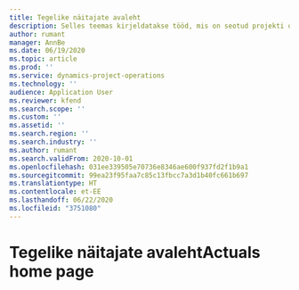 ```yaml
---
title: Tegelike näitajate avaleht
description: Selles teemas kirjeldatakse tööd, mis on seotud projekti operatsioonide tegelike näitajatega.
author: rumant
manager: AnnBe
ms.date: 06/19/2020
ms.topic: article
ms.prod: ''
ms.service: dynamics-project-operations
ms.technology: ''
audience: Application User
ms.reviewer: kfend
ms.search.scope: ''
ms.custom: ''
ms.assetid: ''
ms.search.region: ''
ms.search.industry: ''
ms.author: rumant
ms.search.validFrom: 2020-10-01
ms.openlocfilehash: 031ee339505e70736e8346ae600f937fd2f1b9a1
ms.sourcegitcommit: 99ea23f95faa7c85c13fbcc7a3d1b40fc661b697
ms.translationtype: HT
ms.contentlocale: et-EE
ms.lasthandoff: 06/22/2020
ms.locfileid: "3751080"
---
```

# <a name="actuals-home-page"></a><span data-ttu-id="16568-103">Tegelike näitajate avaleht</span><span class="sxs-lookup"><span data-stu-id="16568-103">Actuals home page</span></span>

